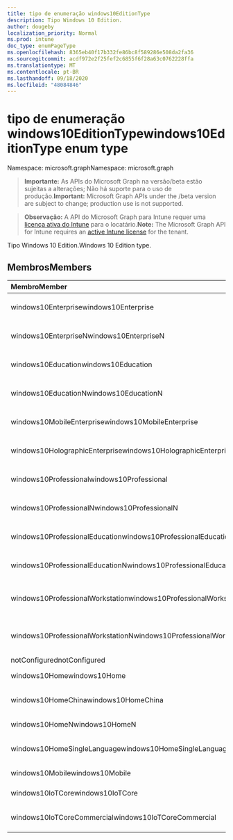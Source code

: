```yaml
---
title: tipo de enumeração windows10EditionType
description: Tipo Windows 10 Edition.
author: dougeby
localization_priority: Normal
ms.prod: intune
doc_type: enumPageType
ms.openlocfilehash: 8365eb40f17b332fe86bc8f589286e508da2fa36
ms.sourcegitcommit: acdf972e2f25fef2c6855f6f28a63c0762228ffa
ms.translationtype: MT
ms.contentlocale: pt-BR
ms.lasthandoff: 09/18/2020
ms.locfileid: "48084846"
---
```

# <a name="windows10editiontype-enum-type"></a><span data-ttu-id="aecf7-103">tipo de enumeração windows10EditionType</span><span class="sxs-lookup"><span data-stu-id="aecf7-103">windows10EditionType enum type</span></span>

<span data-ttu-id="aecf7-104">Namespace: microsoft.graph</span><span class="sxs-lookup"><span data-stu-id="aecf7-104">Namespace: microsoft.graph</span></span>

> <span data-ttu-id="aecf7-105">**Importante:** As APIs do Microsoft Graph na versão/beta estão sujeitas a alterações; Não há suporte para o uso de produção.</span><span class="sxs-lookup"><span data-stu-id="aecf7-105">**Important:** Microsoft Graph APIs under the /beta version are subject to change; production use is not supported.</span></span>

> <span data-ttu-id="aecf7-106">**Observação:** A API do Microsoft Graph para Intune requer uma [licença ativa do Intune](https://go.microsoft.com/fwlink/?linkid=839381) para o locatário.</span><span class="sxs-lookup"><span data-stu-id="aecf7-106">**Note:** The Microsoft Graph API for Intune requires an [active Intune license](https://go.microsoft.com/fwlink/?linkid=839381) for the tenant.</span></span>

<span data-ttu-id="aecf7-107">Tipo Windows 10 Edition.</span><span class="sxs-lookup"><span data-stu-id="aecf7-107">Windows 10 Edition type.</span></span>

## <a name="members"></a><span data-ttu-id="aecf7-108">Membros</span><span class="sxs-lookup"><span data-stu-id="aecf7-108">Members</span></span>
|<span data-ttu-id="aecf7-109">Membro</span><span class="sxs-lookup"><span data-stu-id="aecf7-109">Member</span></span>|<span data-ttu-id="aecf7-110">Valor</span><span class="sxs-lookup"><span data-stu-id="aecf7-110">Value</span></span>|<span data-ttu-id="aecf7-111">Descrição</span><span class="sxs-lookup"><span data-stu-id="aecf7-111">Description</span></span>|
|:---|:---|:---|
|<span data-ttu-id="aecf7-112">windows10Enterprise</span><span class="sxs-lookup"><span data-stu-id="aecf7-112">windows10Enterprise</span></span>|<span data-ttu-id="aecf7-113">,0</span><span class="sxs-lookup"><span data-stu-id="aecf7-113">0</span></span>|<span data-ttu-id="aecf7-114">Windows 10 Enterprise</span><span class="sxs-lookup"><span data-stu-id="aecf7-114">Windows 10 Enterprise</span></span>|
|<span data-ttu-id="aecf7-115">windows10EnterpriseN</span><span class="sxs-lookup"><span data-stu-id="aecf7-115">windows10EnterpriseN</span></span>|<span data-ttu-id="aecf7-116">1 </span><span class="sxs-lookup"><span data-stu-id="aecf7-116">1</span></span>|<span data-ttu-id="aecf7-117">Windows 10 Enterprise</span><span class="sxs-lookup"><span data-stu-id="aecf7-117">Windows 10 EnterpriseN</span></span>|
|<span data-ttu-id="aecf7-118">windows10Education</span><span class="sxs-lookup"><span data-stu-id="aecf7-118">windows10Education</span></span>|<span data-ttu-id="aecf7-119">2 </span><span class="sxs-lookup"><span data-stu-id="aecf7-119">2</span></span>|<span data-ttu-id="aecf7-120">Windows 10 Education</span><span class="sxs-lookup"><span data-stu-id="aecf7-120">Windows 10 Education</span></span>|
|<span data-ttu-id="aecf7-121">windows10EducationN</span><span class="sxs-lookup"><span data-stu-id="aecf7-121">windows10EducationN</span></span>|<span data-ttu-id="aecf7-122">3D</span><span class="sxs-lookup"><span data-stu-id="aecf7-122">3</span></span>|<span data-ttu-id="aecf7-123">Windows 10 Educan</span><span class="sxs-lookup"><span data-stu-id="aecf7-123">Windows 10 EducationN</span></span>|
|<span data-ttu-id="aecf7-124">windows10MobileEnterprise</span><span class="sxs-lookup"><span data-stu-id="aecf7-124">windows10MobileEnterprise</span></span>|<span data-ttu-id="aecf7-125">4 </span><span class="sxs-lookup"><span data-stu-id="aecf7-125">4</span></span>|<span data-ttu-id="aecf7-126">Windows 10 Mobile Enterprise</span><span class="sxs-lookup"><span data-stu-id="aecf7-126">Windows 10 Mobile Enterprise</span></span>|
|<span data-ttu-id="aecf7-127">windows10HolographicEnterprise</span><span class="sxs-lookup"><span data-stu-id="aecf7-127">windows10HolographicEnterprise</span></span>|<span data-ttu-id="aecf7-128">5 </span><span class="sxs-lookup"><span data-stu-id="aecf7-128">5</span></span>|<span data-ttu-id="aecf7-129">Windows 10 Holographic Enterprise</span><span class="sxs-lookup"><span data-stu-id="aecf7-129">Windows 10 Holographic Enterprise</span></span>|
|<span data-ttu-id="aecf7-130">windows10Professional</span><span class="sxs-lookup"><span data-stu-id="aecf7-130">windows10Professional</span></span>|<span data-ttu-id="aecf7-131">6 </span><span class="sxs-lookup"><span data-stu-id="aecf7-131">6</span></span>|<span data-ttu-id="aecf7-132">Windows 10 Professional</span><span class="sxs-lookup"><span data-stu-id="aecf7-132">Windows 10 Professional</span></span>|
|<span data-ttu-id="aecf7-133">windows10ProfessionalN</span><span class="sxs-lookup"><span data-stu-id="aecf7-133">windows10ProfessionalN</span></span>|<span data-ttu-id="aecf7-134">7 </span><span class="sxs-lookup"><span data-stu-id="aecf7-134">7</span></span>|<span data-ttu-id="aecf7-135">Windows 10 Professional</span><span class="sxs-lookup"><span data-stu-id="aecf7-135">Windows 10 ProfessionalN</span></span>|
|<span data-ttu-id="aecf7-136">windows10ProfessionalEducation</span><span class="sxs-lookup"><span data-stu-id="aecf7-136">windows10ProfessionalEducation</span></span>|<span data-ttu-id="aecf7-137">8 </span><span class="sxs-lookup"><span data-stu-id="aecf7-137">8</span></span>|<span data-ttu-id="aecf7-138">Windows 10 Professional Education</span><span class="sxs-lookup"><span data-stu-id="aecf7-138">Windows 10 Professional Education</span></span>|
|<span data-ttu-id="aecf7-139">windows10ProfessionalEducationN</span><span class="sxs-lookup"><span data-stu-id="aecf7-139">windows10ProfessionalEducationN</span></span>|<span data-ttu-id="aecf7-140">9 </span><span class="sxs-lookup"><span data-stu-id="aecf7-140">9</span></span>|<span data-ttu-id="aecf7-141">Windows 10 Professional Educan</span><span class="sxs-lookup"><span data-stu-id="aecf7-141">Windows 10 Professional EducationN</span></span>|
|<span data-ttu-id="aecf7-142">windows10ProfessionalWorkstation</span><span class="sxs-lookup"><span data-stu-id="aecf7-142">windows10ProfessionalWorkstation</span></span>|<span data-ttu-id="aecf7-143">10 </span><span class="sxs-lookup"><span data-stu-id="aecf7-143">10</span></span>|<span data-ttu-id="aecf7-144">Windows 10 Professional para estações de trabalho</span><span class="sxs-lookup"><span data-stu-id="aecf7-144">Windows 10 Professional for Workstations</span></span>|
|<span data-ttu-id="aecf7-145">windows10ProfessionalWorkstationN</span><span class="sxs-lookup"><span data-stu-id="aecf7-145">windows10ProfessionalWorkstationN</span></span>|<span data-ttu-id="aecf7-146">11 </span><span class="sxs-lookup"><span data-stu-id="aecf7-146">11</span></span>|<span data-ttu-id="aecf7-147">Windows 10 Professional para estações de trabalho N</span><span class="sxs-lookup"><span data-stu-id="aecf7-147">Windows 10 Professional for Workstations N</span></span>|
|<span data-ttu-id="aecf7-148">notConfigured</span><span class="sxs-lookup"><span data-stu-id="aecf7-148">notConfigured</span></span>|<span data-ttu-id="aecf7-149">12 </span><span class="sxs-lookup"><span data-stu-id="aecf7-149">12</span></span>|<span data-ttu-id="aecf7-150">NotConfigured</span><span class="sxs-lookup"><span data-stu-id="aecf7-150">NotConfigured</span></span>|
|<span data-ttu-id="aecf7-151">windows10Home</span><span class="sxs-lookup"><span data-stu-id="aecf7-151">windows10Home</span></span>|<span data-ttu-id="aecf7-152">13 </span><span class="sxs-lookup"><span data-stu-id="aecf7-152">13</span></span>|<span data-ttu-id="aecf7-153">Página inicial do Windows 10</span><span class="sxs-lookup"><span data-stu-id="aecf7-153">Windows 10 Home</span></span>|
|<span data-ttu-id="aecf7-154">windows10HomeChina</span><span class="sxs-lookup"><span data-stu-id="aecf7-154">windows10HomeChina</span></span>|<span data-ttu-id="aecf7-155">14 </span><span class="sxs-lookup"><span data-stu-id="aecf7-155">14</span></span>|<span data-ttu-id="aecf7-156">Windows 10 Home da China</span><span class="sxs-lookup"><span data-stu-id="aecf7-156">Windows 10 Home China</span></span>|
|<span data-ttu-id="aecf7-157">windows10HomeN</span><span class="sxs-lookup"><span data-stu-id="aecf7-157">windows10HomeN</span></span>|<span data-ttu-id="aecf7-158">15 </span><span class="sxs-lookup"><span data-stu-id="aecf7-158">15</span></span>|<span data-ttu-id="aecf7-159">Windows 10 Home N</span><span class="sxs-lookup"><span data-stu-id="aecf7-159">Windows 10 Home N</span></span>|
|<span data-ttu-id="aecf7-160">windows10HomeSingleLanguage</span><span class="sxs-lookup"><span data-stu-id="aecf7-160">windows10HomeSingleLanguage</span></span>|<span data-ttu-id="aecf7-161">16 </span><span class="sxs-lookup"><span data-stu-id="aecf7-161">16</span></span>|<span data-ttu-id="aecf7-162">Idioma de Home único do Windows 10</span><span class="sxs-lookup"><span data-stu-id="aecf7-162">Windows 10 Home Single Language</span></span>|
|<span data-ttu-id="aecf7-163">windows10Mobile</span><span class="sxs-lookup"><span data-stu-id="aecf7-163">windows10Mobile</span></span>|<span data-ttu-id="aecf7-164">17 </span><span class="sxs-lookup"><span data-stu-id="aecf7-164">17</span></span>|<span data-ttu-id="aecf7-165">Windows 10 Mobile</span><span class="sxs-lookup"><span data-stu-id="aecf7-165">Windows 10 Mobile</span></span>|
|<span data-ttu-id="aecf7-166">windows10IoTCore</span><span class="sxs-lookup"><span data-stu-id="aecf7-166">windows10IoTCore</span></span>|<span data-ttu-id="aecf7-167">18 </span><span class="sxs-lookup"><span data-stu-id="aecf7-167">18</span></span>|<span data-ttu-id="aecf7-168">Windows 10 IoT Core</span><span class="sxs-lookup"><span data-stu-id="aecf7-168">Windows 10 IoT Core</span></span>|
|<span data-ttu-id="aecf7-169">windows10IoTCoreCommercial</span><span class="sxs-lookup"><span data-stu-id="aecf7-169">windows10IoTCoreCommercial</span></span>|<span data-ttu-id="aecf7-170">19</span><span class="sxs-lookup"><span data-stu-id="aecf7-170">19</span></span>|<span data-ttu-id="aecf7-171">Comercial do Windows 10 IoT Core</span><span class="sxs-lookup"><span data-stu-id="aecf7-171">Windows 10 IoT Core Commercial</span></span>|






